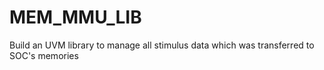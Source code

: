 # MEM_MMU_LIB
Build an UVM library to manage all stimulus data which was transferred to SOC's memories
